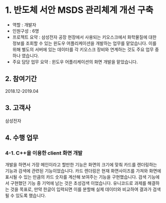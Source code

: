 # 1.  반도체 서안 MSDS 관리체계 개선 구축
- 역할 : 개발자
- 인원구성 : 6명
- 프로젝트 요약 : 삼성전자 공장 현장에서 사용되는 키오스크에서 화학물질에 대한 정보를 조회할 수 있는 윈도우 어플리케이션을 개발하는 업무를 맡았습니다. 이를 위해 별도의 서버에 있는 데이터를 각 키오스크 장비와 연계하는 것도 주요 업무 중 하나 였습니다.
- 주요 담당 업무 요약 : 윈도우 어플리케이션의 화면 개발을 맡았습니다.

## 2. 참여기간
2018.12-2019.04

## 3. 고객사
삼성전자

## 4. 수행 업무
### 4-1. C++을 이용한 client 화면 개발
개발을 하면서 가장 메인이라고 할만한 기능은 화면의 크기에 맞춰 카드를 렌더링하는 기능과 검색에 관련된 기능이었습니다.
카드 렌더링은 현재 화면사이즈를 가져와 화면에 표시될 수 있는 만큼의 카드 숫자를 계산해 보여주는 기능을 구현했습니다.
검색 기능에서 구현했던 기능 중 기억에 남는 것은 초성검색 이었습니다. 
유니코드로 과제를 해결하는 것을 목표로, 만약 한글이 입력되면 이를 분할해 실제 데이터와 비교하여 결과가 검색 될 수 있도록 했습니다.


